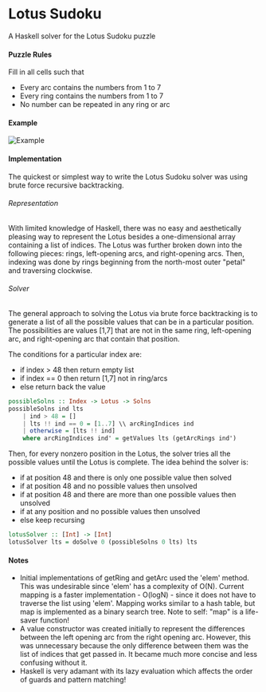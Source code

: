 # Lotus Sudoku
A Haskell solver for the Lotus Sudoku puzzle

#### Puzzle Rules
Fill in all cells such that
* Every arc contains the numbers from 1 to 7
* Every ring contains the numbers from 1 to 7
* No number can be repeated in any ring or arc

#### Example
![Example](https://cloud.githubusercontent.com/assets/10108593/14727426/5fddf394-07f0-11e6-9fa3-1d3b132627d9.JPG)

#### Implementation
The quickest or simplest way to write the Lotus Sudoku solver was using brute force recursive backtracking.

###### Representation
With limited knowledge of Haskell, there was no easy and aesthetically pleasing way to represent the Lotus besides a one-dimensional array containing a list of indices. The Lotus was further broken down into the following pieces: rings, left-opening arcs, and right-opening arcs. Then, indexing was done by rings beginning from the north-most outer "petal" and traversing clockwise.

###### Solver
The general approach to solving the Lotus via brute force backtracking is to generate a list of all the possible values that can be in a particular position. The possibilities are values [1,7] that are not in the same ring, left-opening arc, and right-opening arc that contain that position.

The conditions for a particular index are:
* if index > 48 then return empty list
* if index == 0 then return [1,7] not in ring/arcs
* else return back the value

```haskell
possibleSolns :: Index -> Lotus -> Solns
possibleSolns ind lts
    | ind > 48 = []
    | lts !! ind == 0 = [1..7] \\ arcRingIndices ind
    | otherwise = [lts !! ind]
    where arcRingIndices ind' = getValues lts (getArcRings ind')
```

Then, for every nonzero position in the Lotus, the solver tries all the possible values until the Lotus is complete. The idea behind the solver is:
* if at position 48 and there is only one possible value then solved
* if at position 48 and no possible values then unsolved
* if at position 48 and there are more than one possible values then unsolved
* if at any position and no possible values then unsolved
* else keep recursing

```haskell
lotusSolver :: [Int] -> [Int]
lotusSolver lts = doSolve 0 (possibleSolns 0 lts) lts
```

#### Notes
* Initial implementations of getRing and getArc used the 'elem' method. This was undesirable since 'elem' has a complexity of O(N). Current mapping is a faster implementation - O(logN) - since it does not have to traverse the list using 'elem'. Mapping works similar to a hash table, but map is implemented as a binary search tree. Note to self: "map" is a life-saver function!
* A value constructor was created initially to represent the differences between the left opening arc from the right opening arc. However, this was unnecessary because the only difference between them was the list of indices that get passed in. It became much more concise and less confusing without it.
* Haskell is very adamant with its lazy evaluation which affects the order of guards and pattern matching!
